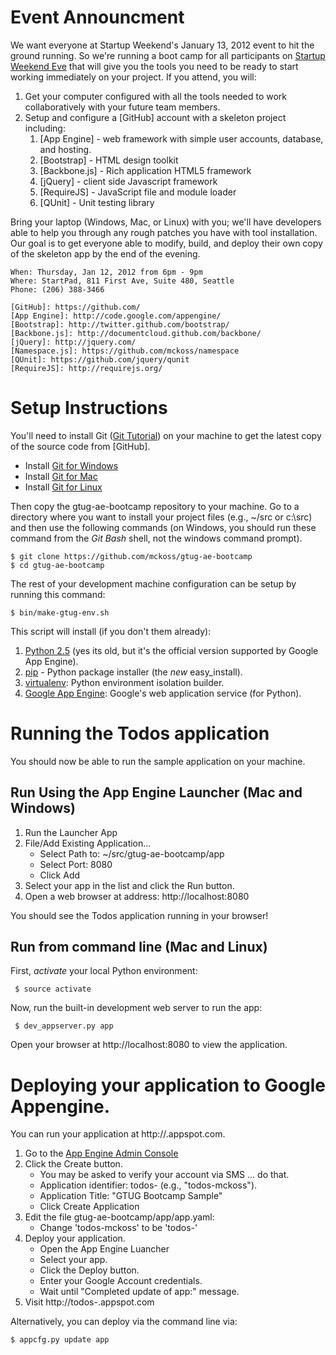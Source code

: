 # Event Announcment

We want everyone at Startup Weekend's January 13, 2012 event to hit the ground running. So we're
running a boot camp for all participants on
[Startup Weekend Eve](http://seattleswgtugbootcamp.eventbrite.com/) that will give you the tools you
need to be ready to start working immediately on your project. If you attend, you will:

1. Get your computer configured with all the tools needed to work collaboratively with your future
   team members.
2. Setup and configure a [GitHub] account with a skeleton project including:
    1. [App Engine] - web framework with simple user accounts, database, and hosting.
    2. [Bootstrap] - HTML design toolkit
    3. [Backbone.js] - Rich application HTML5 framework
    4. [jQuery] - client side Javascript framework
    5. [RequireJS] - JavaScript file and module loader
    5. [QUnit] - Unit testing library

Bring your laptop (Windows, Mac, or Linux) with you; we'll have developers able to help you through
any rough patches you have with tool installation. Our goal is to get everyone able to modify,
build, and deploy their own copy of the skeleton app by the end of the evening.

    When: Thursday, Jan 12, 2012 from 6pm - 9pm
    Where: StartPad, 811 First Ave, Suite 480, Seattle
    Phone: (206) 388-3466

    [GitHub]: https://github.com/
    [App Engine]: http://code.google.com/appengine/
    [Bootstrap]: http://twitter.github.com/bootstrap/
    [Backbone.js]: http://documentcloud.github.com/backbone/
    [jQuery]: http://jquery.com/
    [Namespace.js]: https://github.com/mckoss/namespace
    [QUnit]: https://github.com/jquery/qunit
    [RequireJS]: http://requirejs.org/

# Setup Instructions

You'll need to install Git ([Git Tutorial]) on your machine to get the latest copy of the source code from [GitHub].

- Install [Git for Windows](http://help.github.com/mac-set-up-git/)
- Install [Git for Mac](http://help.github.com/win-set-up-git/)
- Install [Git for Linux](http://help.github.com/linux-set-up-git/)

Then copy the gtug-ae-bootcamp repository to your machine.  Go to a directory where you want to install your
project files (e.g., ~/src or c:\src) and then use the following commands (on Windows, you should run these
command from the *Git Bash* shell, not the windows command prompt).

    $ git clone https://github.com/mckoss/gtug-ae-bootcamp
    $ cd gtug-ae-bootcamp

The rest of your development machine configuration can be setup by running this command:

    $ bin/make-gtug-env.sh

This script will install (if you don't them already):

1. [Python 2.5] (yes its old, but it's the official version supported by Google App Engine).
2. [pip] - Python package installer (the *new* easy_install).
3. [virtualenv]: Python environment isolation builder.
4. [Google App Engine]: Google's web application service (for Python).

  [Git Tutorial]: http://gitimmersion.com/index.html
  [Python 2.5]: http://www.python.org/getit/releases/2.5.6/
  [pip]: http://pypi.python.org/pypi/pip
  [virtualenv]: http://pypi.python.org/pypi/virtualenv
  [PIL]: http://www.pythonware.com/products/pil/
  [Google App Engine]: http://code.google.com/appengine/docs/python/overview.html

# Running the Todos application

You should now be able to run the sample application on your machine.

## Run Using the App Engine Launcher (Mac and Windows)

1. Run the Launcher App
2. File/Add Existing Application...
   - Select Path to: ~/src/gtug-ae-bootcamp/app
   - Select Port: 8080
   - Click Add
3. Select your app in the list and click the Run button.
4. Open a web browser at address: http://localhost:8080

You should see the Todos application running in your browser!

## Run from command line (Mac and Linux)

First, *activate* your local Python environment:

     $ source activate

Now, run the built-in development web server to run the app:

     $ dev_appserver.py app

Open your browser at http://localhost:8080 to view the application.

# Deploying your application to Google Appengine.

You can run your application at http://<your-app-name>.appspot.com.

1. Go to the [App Engine Admin Console]
2. Click the Create button.
   - You may be asked to verify your account via SMS ... do that.
   - Application identifier: todos-<your-name> (e.g., "todos-mckoss").
   - Application Title: "GTUG Bootcamp Sample"
   - Click Create Application
3. Edit the file gtug-ae-bootcamp/app/app.yaml:
   - Change 'todos-mckoss' to be 'todos-<your-name>'
4. Deploy your application.
   - Open the App Engine Luancher
   - Select your app.
   - Click the Deploy button.
   - Enter your Google Account credentials.
   - Wait until "Completed update of app:" message.
5. Visit http://todos-<your-name>.appspot.com

Alternatively, you can deploy via the command line via:

    $ appcfg.py update app

  [App Engine Admin Console]: https://appengine.google.com/
